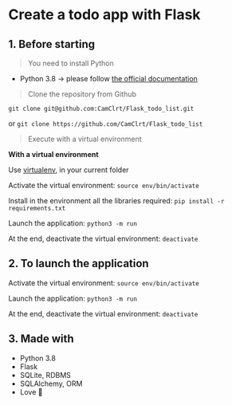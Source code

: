 # Create a todo app with Flask

## 1. Before starting

> You need to install Python

* Python 3.8  -> please follow [the official documentation](https://www.python.org/downloads/release/python-380/)


> Clone the repository from Github

`git clone git@github.com:CamClrt/Flask_todo_list.git`


or `git clone https://github.com/CamClrt/Flask_todo_list`


> Execute with a virtual environment

**With a virtual environment**

Use [virtualenv](https://pypi.org/project/virtualenv/), in your current folder

Activate the virtual environment:
`source env/bin/activate`  

Install in the environment all the libraries required:
`pip install -r requirements.txt`  

Launch the application:
`python3 -m run`  

At the end, deactivate the virtual environment:
`deactivate`

## 2. To launch the application

Activate the virtual environment:
`source env/bin/activate`  

Launch the application:
`python3 -m run`  

At the end, deactivate the virtual environment:
`deactivate`

## 3. Made with

* Python 3.8
* Flask
* SQLite, RDBMS
* SQLAlchemy, ORM
* Love 💙

